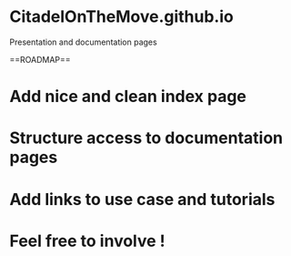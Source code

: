 CitadelOnTheMove.github.io
==========================

Presentation and documentation pages


==ROADMAP==
# Add nice and clean index page
# Structure access to documentation pages
# Add links to use case and tutorials
# Feel free to involve !

